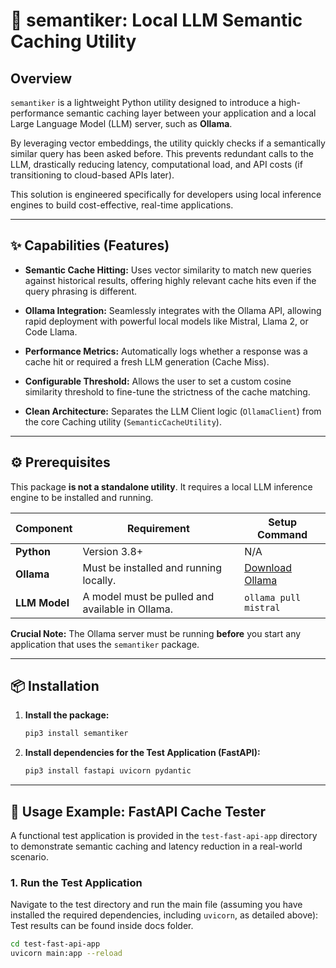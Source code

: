 # 🧠 semantiker: Local LLM Semantic Caching Utility

## Overview

`semantiker` is a lightweight Python utility designed to introduce a high-performance semantic caching layer between your application and a local Large Language Model (LLM) server, such as **Ollama**.

By leveraging vector embeddings, the utility quickly checks if a semantically similar query has been asked before. This prevents redundant calls to the LLM, drastically reducing latency, computational load, and API costs (if transitioning to cloud-based APIs later).

This solution is engineered specifically for developers using local inference engines to build cost-effective, real-time applications.

***

## ✨ Capabilities (Features)

* **Semantic Cache Hitting:** Uses vector similarity to match new queries against historical results, offering highly relevant cache hits even if the query phrasing is different.

* **Ollama Integration:** Seamlessly integrates with the Ollama API, allowing rapid deployment with powerful local models like Mistral, Llama 2, or Code Llama.

* **Performance Metrics:** Automatically logs whether a response was a cache hit or required a fresh LLM generation (Cache Miss).

* **Configurable Threshold:** Allows the user to set a custom cosine similarity threshold to fine-tune the strictness of the cache matching.

* **Clean Architecture:** Separates the LLM Client logic (`OllamaClient`) from the core Caching utility (`SemanticCacheUtility`).

***

## ⚙️ Prerequisites

This package **is not a standalone utility**. It requires a local LLM inference engine to be installed and running.

| **Component** | **Requirement** | **Setup Command** | 
 | ----- | ----- | ----- | 
| **Python** | Version 3.8+ | N/A | 
| **Ollama** | Must be installed and running locally. | [Download Ollama](https://ollama.com) | 
| **LLM Model** | A model must be pulled and available in Ollama. | `ollama pull mistral` | 

**Crucial Note:** The Ollama server must be running **before** you start any application that uses the `semantiker` package.

***

## 📦 Installation

1.  **Install the package:**

    ```bash
    pip3 install semantiker
    ```

2.  **Install dependencies for the Test Application (FastAPI):**

    ```bash
    pip3 install fastapi uvicorn pydantic
    ```

***

## 🚀 Usage Example: FastAPI Cache Tester

A functional test application is provided in the `test-fast-api-app` directory to demonstrate semantic caching and latency reduction in a real-world scenario.

### 1. Run the Test Application

Navigate to the test directory and run the main file (assuming you have installed the required dependencies, including `uvicorn`, as detailed above):
Test results can be found inside docs folder.

```bash
cd test-fast-api-app
uvicorn main:app --reload
